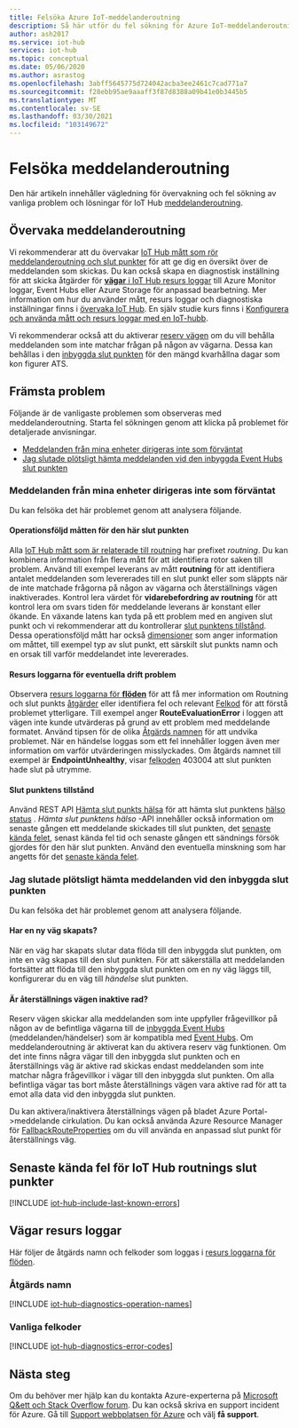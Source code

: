 ```yaml
---
title: Felsöka Azure IoT-meddelanderoutning
description: Så här utför du fel sökning för Azure IoT-meddelanderoutning
author: ash2017
ms.service: iot-hub
services: iot-hub
ms.topic: conceptual
ms.date: 05/06/2020
ms.author: asrastog
ms.openlocfilehash: 3abff5645775d724042acba3ee2461c7cad771a7
ms.sourcegitcommit: f28ebb95ae9aaaff3f87d8388a09b41e0b3445b5
ms.translationtype: MT
ms.contentlocale: sv-SE
ms.lasthandoff: 03/30/2021
ms.locfileid: "103149672"
---
```

# <a name="troubleshooting-message-routing"></a>Felsöka meddelanderoutning

Den här artikeln innehåller vägledning för övervakning och fel sökning av vanliga problem och lösningar för IoT Hub [meddelanderoutning](iot-hub-devguide-messages-d2c.md).

## <a name="monitoring-message-routing"></a>Övervaka meddelanderoutning

Vi rekommenderar att du övervakar [IoT Hub mått som rör meddelanderoutning och slut punkter](monitor-iot-hub-reference.md#routing-metrics) för att ge dig en översikt över de meddelanden som skickas. Du kan också skapa en diagnostisk inställning för att skicka åtgärder för [ **vägar** i IoT Hub resurs loggar](monitor-iot-hub-reference.md#routes) till Azure Monitor loggar, Event Hubs eller Azure Storage för anpassad bearbetning. Mer information om hur du använder mått, resurs loggar och diagnostiska inställningar finns i [övervaka IoT Hub](monitor-iot-hub.md). En själv studie kurs finns i [Konfigurera och använda mått och resurs loggar med en IoT-hubb](tutorial-use-metrics-and-diags.md).

Vi rekommenderar också att du aktiverar [reserv vägen](iot-hub-devguide-messages-d2c.md#fallback-route) om du vill behålla meddelanden som inte matchar frågan på någon av vägarna. Dessa kan behållas i den [inbyggda slut punkten](iot-hub-devguide-messages-read-builtin.md) för den mängd kvarhållna dagar som kon figurer ATS.

## <a name="top-issues"></a>Främsta problem

Följande är de vanligaste problemen som observeras med meddelanderoutning. Starta fel sökningen genom att klicka på problemet för detaljerade anvisningar.

* [Meddelanden från mina enheter dirigeras inte som förväntat](#messages-from-my-devices-are-not-being-routed-as-expected)
* [Jag slutade plötsligt hämta meddelanden vid den inbyggda Event Hubs slut punkten](#i-suddenly-stopped-getting-messages-at-the-built-in-endpoint)

### <a name="messages-from-my-devices-are-not-being-routed-as-expected"></a>Meddelanden från mina enheter dirigeras inte som förväntat

Du kan felsöka det här problemet genom att analysera följande.

#### <a name="the-routing-metrics-for-this-endpoint"></a>Operationsföljd måtten för den här slut punkten

Alla [IoT Hub mått som är relaterade till routning](monitor-iot-hub-reference.md#routing-metrics) har prefixet *routning*. Du kan kombinera information från flera mått för att identifiera rotor saken till problem. Använd till exempel leverans av mått **routning** för att identifiera antalet meddelanden som levererades till en slut punkt eller som släppts när de inte matchade frågorna på någon av vägarna och återställnings vägen inaktiverades. Kontrol lera värdet för **vidarebefordring av routning** för att kontrol lera om svars tiden för meddelande leverans är konstant eller ökande. En växande latens kan tyda på ett problem med en angiven slut punkt och vi rekommenderar att du kontrollerar [slut punktens tillstånd](#the-health-of-the-endpoint). Dessa operationsföljd mått har också [dimensioner](monitor-iot-hub-reference.md#metric-dimensions) som anger information om måttet, till exempel typ av slut punkt, ett särskilt slut punkts namn och en orsak till varför meddelandet inte levererades.

#### <a name="the-resource-logs-for-any-operational-issues"></a>Resurs loggarna för eventuella drift problem

Observera [resurs loggarna för **flöden**](monitor-iot-hub-reference.md#routes) för att få mer information om Routning och slut punkts [åtgärder](#operation-names) eller identifiera fel och relevant [Felkod](#common-error-codes) för att förstå problemet ytterligare. Till exempel anger **RouteEvaluationError** i loggen att vägen inte kunde utvärderas på grund av ett problem med meddelande formatet. Använd tipsen för de olika [Åtgärds namnen](#operation-names) för att undvika problemet. När en händelse loggas som ett fel innehåller loggen även mer information om varför utvärderingen misslyckades. Om åtgärds namnet till exempel är **EndpointUnhealthy**, visar [felkoden](#common-error-codes) 403004 att slut punkten hade slut på utrymme.

#### <a name="the-health-of-the-endpoint"></a>Slut punktens tillstånd

Använd REST API [Hämta slut punkts hälsa](/rest/api/iothub/iothubresource/getendpointhealth#iothubresource_getendpointhealth) för att hämta slut punktens [hälso status](iot-hub-devguide-endpoints.md#custom-endpoints) . *Hämta slut punktens hälso* -API innehåller också information om senaste gången ett meddelande skickades till slut punkten, det [senaste kända felet](#last-known-errors-for-iot-hub-routing-endpoints), senast kända fel tid och senaste gången ett sändnings försök gjordes för den här slut punkten. Använd den eventuella minskning som har angetts för det [senaste kända felet](#last-known-errors-for-iot-hub-routing-endpoints).

### <a name="i-suddenly-stopped-getting-messages-at-the-built-in-endpoint"></a>Jag slutade plötsligt hämta meddelanden vid den inbyggda slut punkten

Du kan felsöka det här problemet genom att analysera följande.

#### <a name="was-a-new-route-created"></a>Har en ny väg skapats?

När en väg har skapats slutar data flöda till den inbyggda slut punkten, om inte en väg skapas till den slut punkten. För att säkerställa att meddelanden fortsätter att flöda till den inbyggda slut punkten om en ny väg läggs till, konfigurerar du en väg till *händelse* slut punkten. 

#### <a name="was-the-fallback-route-disabled"></a>Är återställnings vägen inaktive rad?

Reserv vägen skickar alla meddelanden som inte uppfyller frågevillkor på någon av de befintliga vägarna till de [inbyggda Event Hubs](iot-hub-devguide-messages-read-builtin.md) (meddelanden/händelser) som är kompatibla med [Event Hubs](../event-hubs/index.yml). Om meddelanderoutning är aktiverat kan du aktivera reserv väg funktionen. Om det inte finns några vägar till den inbyggda slut punkten och en återställnings väg är aktive rad skickas endast meddelanden som inte matchar några frågevillkor i vägar till den inbyggda slut punkten. Om alla befintliga vägar tas bort måste återställnings vägen vara aktive rad för att ta emot alla data vid den inbyggda slut punkten.

Du kan aktivera/inaktivera återställnings vägen på bladet Azure Portal->meddelande cirkulation. Du kan också använda Azure Resource Manager för [FallbackRouteProperties](/rest/api/iothub/iothubresource/createorupdate#fallbackrouteproperties) om du vill använda en anpassad slut punkt för återställnings väg.

## <a name="last-known-errors-for-iot-hub-routing-endpoints"></a>Senaste kända fel för IoT Hub routnings slut punkter

<a id="last-known-errors"></a>
[!INCLUDE [iot-hub-include-last-known-errors](../../includes/iot-hub-include-last-known-errors.md)]

## <a name="routes-resource-logs"></a>Vägar resurs loggar

Här följer de åtgärds namn och felkoder som loggas i [resurs loggarna för flöden](monitor-iot-hub-reference.md#routes).

<a id="diagnostics-operation-names"></a>
### <a name="operation-names"></a>Åtgärds namn

[!INCLUDE [iot-hub-diagnostics-operation-names](../../includes/iot-hub-diagnostics-operation-names.md)]

<a id="diagnostics-error-codes"></a>
### <a name="common-error-codes"></a>Vanliga felkoder

[!INCLUDE [iot-hub-diagnostics-error-codes](../../includes/iot-hub-diagnostics-error-codes.md)]

## <a name="next-steps"></a>Nästa steg

Om du behöver mer hjälp kan du kontakta Azure-experterna på [Microsoft Q&ett och Stack Overflow forum](https://azure.microsoft.com/support/forums/). Du kan också skriva en support incident för Azure. Gå till [Support webbplatsen för Azure](https://azure.microsoft.com/support/options/) och välj **få support**.
